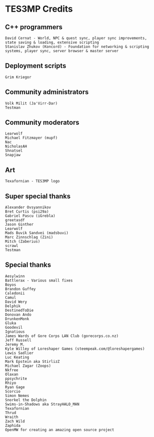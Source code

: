 TES3MP Credits
==============

C++ programmers
---------------

    David Cernat - World, NPC & quest sync, player sync improvements, state saving & loading, extensive scripting
    Stanislav Zhukov (Koncord) - Foundation for networking & scripting systems, player sync, server browser & master server


Deployment scripts
------------------

    Grim Kriegor


Community administrators
------------------------

    Volk Milit (Ja'Virr-Dar)
    Testman


Community moderators
--------------------

    Learwolf
    Michael Fitzmayer (mupf)
    Nac
    NicholasAH
    Shnatsel
    Snapjaw


Art
---

    Texafornian - TES3MP logo


Super special thanks
--------------------

    Alexander Ovsyannikov
    Bret Curtis (psi29a)
    Gabriel Pascu (iGrebla)
    greetasdf
    Jason Ginther
    Learwolf
    Mads Buvik Sandvei (madsbuvi)
    Marc Zinnschlag (Zini)
    Mitch (Zaberius)
    scrawl
    Testman


Special thanks
--------------

    Aesylwinn
    Battlerax - Various small fixes
    Boyos
    Brandon Guffey
    Caledonii
    Camul
    David Wery
    Delphik
    DestinedToDie
    Donovan Ando
    DrunkenMonk
    Gluka
    Goodevil
    Ignatious
    James Wards of Gore Corps LAN Club (gorecorps.co.nz)
    Jeff Russell
    Jeremy M.
    Kyle Willey of Loreshaper Games (steempeak.com/@loreshapergames)
    Lewis Sadlier
    Luc Keating
    Mark Epstein aka StirlizZ
    Michael Zagar (Zoops)
    Nkfree
    Olaxan
    ppsychrite
    Rhiyo
    Ryan Gage
    Scorcio
    Simon Nemes
    Snorkel the Dolphin
    Swims-in-Shadows aka StrayHALO_MAN
    Texafornian
    Thrud
    Wraith
    Zach Wild
    Zaphida
    OpenMW for creating an amazing open source project

